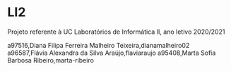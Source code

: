 # LI2
Projeto referente à UC Laboratórios de Informática II, ano letivo 2020/2021


a97516,Diana Filipa Ferreira Malheiro Teixeira,dianamalheiro02
a96587,Flávia Alexandra da Silva Araújo,flaviaraujo
a95408,Marta Sofia Barbosa Ribeiro,marta-ribeiro
